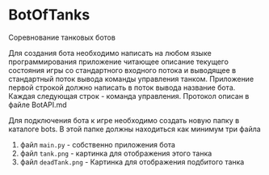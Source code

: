 # BotOfTanks
Соревнование танковых ботов

Для создания бота необходимо написать на любом языке программирования приложение читающее описание текущего состояния 
игры со стандартного входного потока и выводящее в стандартный поток вывода команды управления танком.
Приложение первой строкой должно написать в поток вывода название бота. Каждая следующая строк - команда управления.
Протокол описан в файле BotAPI.md

Для подключения бота к игре необходимо создать новую папку в каталоге bots. В этой папке должны находиться как минимум 
три файла
1. файл `main.py` - собственно приложения бота
2. файл `tank.png` - картинка для отображения этого танка
3. файл `deadTank.png` - Картинка для отображения подбитого танка

